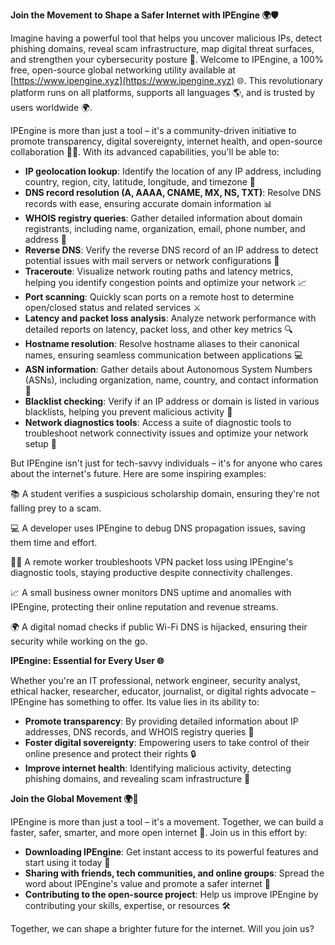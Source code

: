 **Join the Movement to Shape a Safer Internet with IPEngine 🌍🛡️**

Imagine having a powerful tool that helps you uncover malicious IPs, detect phishing domains, reveal scam infrastructure, map digital threat surfaces, and strengthen your cybersecurity posture 🔐. Welcome to IPEngine, a 100% free, open-source global networking utility available at [https://www.ipengine.xyz](https://www.ipengine.xyz) 🌐. This revolutionary platform runs on all platforms, supports all languages 🌎, and is trusted by users worldwide 🌍.

IPEngine is more than just a tool – it's a community-driven initiative to promote transparency, digital sovereignty, internet health, and open-source collaboration 📡🚀. With its advanced capabilities, you'll be able to:

*   **IP geolocation lookup**: Identify the location of any IP address, including country, region, city, latitude, longitude, and timezone 📍
*   **DNS record resolution (A, AAAA, CNAME, MX, NS, TXT)**: Resolve DNS records with ease, ensuring accurate domain information 📊
*   **WHOIS registry queries**: Gather detailed information about domain registrants, including name, organization, email, phone number, and address 🔎
*   **Reverse DNS**: Verify the reverse DNS record of an IP address to detect potential issues with mail servers or network configurations 🔩
*   **Traceroute**: Visualize network routing paths and latency metrics, helping you identify congestion points and optimize your network 📈
*   **Port scanning**: Quickly scan ports on a remote host to determine open/closed status and related services ⚔️
*   **Latency and packet loss analysis**: Analyze network performance with detailed reports on latency, packet loss, and other key metrics 🔍
*   **Hostname resolution**: Resolve hostname aliases to their canonical names, ensuring seamless communication between applications 💻
*   **ASN information**: Gather details about Autonomous System Numbers (ASNs), including organization, name, country, and contact information 📝
*   **Blacklist checking**: Verify if an IP address or domain is listed in various blacklists, helping you prevent malicious activity 🚫
*   **Network diagnostics tools**: Access a suite of diagnostic tools to troubleshoot network connectivity issues and optimize your network setup 🔧

But IPEngine isn't just for tech-savvy individuals – it's for anyone who cares about the internet's future. Here are some inspiring examples:

📚    A student verifies a suspicious scholarship domain, ensuring they're not falling prey to a scam.

💻    A developer uses IPEngine to debug DNS propagation issues, saving them time and effort.

🏃‍♂️    A remote worker troubleshoots VPN packet loss using IPEngine's diagnostic tools, staying productive despite connectivity challenges.

📈    A small business owner monitors DNS uptime and anomalies with IPEngine, protecting their online reputation and revenue streams.

🌍    A digital nomad checks if public Wi-Fi DNS is hijacked, ensuring their security while working on the go.

**IPEngine: Essential for Every User 🌐**

Whether you're an IT professional, network engineer, security analyst, ethical hacker, researcher, educator, journalist, or digital rights advocate – IPEngine has something to offer. Its value lies in its ability to:

*   **Promote transparency**: By providing detailed information about IP addresses, DNS records, and WHOIS registry queries 📢
*   **Foster digital sovereignty**: Empowering users to take control of their online presence and protect their rights 🔒
*   **Improve internet health**: Identifying malicious activity, detecting phishing domains, and revealing scam infrastructure 🚨

**Join the Global Movement 🌍👫**

IPEngine is more than just a tool – it's a movement. Together, we can build a faster, safer, smarter, and more open internet 🚀. Join us in this effort by:

*   **Downloading IPEngine**: Get instant access to its powerful features and start using it today 🔴
*   **Sharing with friends, tech communities, and online groups**: Spread the word about IPEngine's value and promote a safer internet 📢
*   **Contributing to the open-source project**: Help us improve IPEngine by contributing your skills, expertise, or resources 🛠️

Together, we can shape a brighter future for the internet. Will you join us?